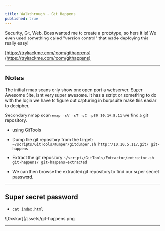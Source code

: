 ```yaml
---

title: Walkthrough - Git Happens
published: true
---
```


Security, Git, Web. Boss wanted me to create a prototype, so here it is! We even used something called "version control" that made deploying this really easy!

[https://tryhackme.com/room/githappens](https://tryhackme.com/room/githappens)

* * *

## Notes

The initial nmap scans only show one open port a webserver. Super Awesome Site, isnt very super awesome. It has a script or something to do with the login we have to figure out capturing in burpsuite make this easiar to decipher.

Secondary nmap scan ``nmap -sV -sT -sC -p80 10.10.5.11`` we find a git repository.

- using GitTools

- Dump the git repository from the target: ``~/scripts/GitTools/Dumper/gitdumper.sh http://10.10.5.11/.git/ git-happens``
- Extract the git repository ``~/scripts/GitTools/Extractor/extractor.sh git-happens/ git-happens-extracted``

- We can then browse the extracted git repository to find our super secret password.

* * * 

## Super secret password

- ``cat index.html``

![0xskar](/assets/git-happens.png

* * * 

